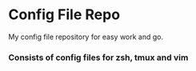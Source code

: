 # Config File Repo

My config file repository for easy work and go.

### Consists of config files for zsh, tmux and vim

